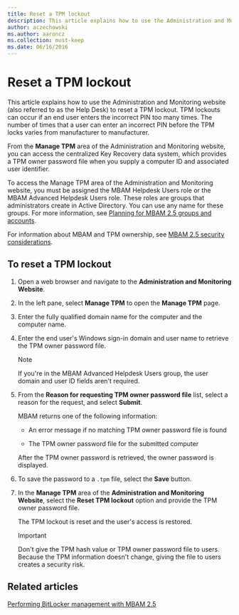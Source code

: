 ```yaml
---
title: Reset a TPM lockout
description: This article explains how to use the Administration and Monitoring website (also referred to as the Help Desk) to reset a TPM lockout.
author: aczechowski
ms.author: aaroncz
ms.collection: must-keep
ms.date: 06/16/2016
---
```


# Reset a TPM lockout

This article explains how to use the Administration and Monitoring website (also referred to as the Help Desk) to reset a TPM lockout. TPM lockouts can occur if an end user enters the incorrect PIN too many times. The number of times that a user can enter an incorrect PIN before the TPM locks varies from manufacturer to manufacturer.

From the **Manage TPM** area of the Administration and Monitoring website, you can access the centralized Key Recovery data system, which provides a TPM owner password file when you supply a computer ID and associated user identifier.

To access the Manage TPM area of the Administration and Monitoring website, you must be assigned the MBAM Helpdesk Users role or the MBAM Advanced Helpdesk Users role. These roles are groups that administrators create in Active Directory. You can use any name for these groups. For more information, see [Planning for MBAM 2.5 groups and accounts](planning-for-mbam-25-groups-and-accounts.md#bkmk-helpdesk-roles).

For information about MBAM and TPM ownership, see [MBAM 2.5 security considerations](mbam-25-security-considerations.md#bkmk-tpm).

## To reset a TPM lockout

1.  Open a web browser and navigate to the **Administration and Monitoring Website**.

2.  In the left pane, select **Manage TPM** to open the **Manage TPM** page.

3.  Enter the fully qualified domain name for the computer and the computer name.

4.  Enter the end user's Windows sign-in domain and user name to retrieve the TPM owner password file.

    > [!NOTE]
    > If you're in the MBAM Advanced Helpdesk Users group, the user domain and user ID fields aren't required.

5.  From the **Reason for requesting TPM owner password file** list, select a reason for the request, and select **Submit**.

    MBAM returns one of the following information:

    - An error message if no matching TPM owner password file is found

    - The TPM owner password file for the submitted computer

    After the TPM owner password is retrieved, the owner password is displayed.

6.  To save the password to a `.tpm` file, select the **Save** button.

7.  In the **Manage TPM** area of the **Administration and Monitoring Website**, select the **Reset TPM lockout** option and provide the TPM owner password file.

    The TPM lockout is reset and the user's access is restored.

    > [!IMPORTANT]
    > Don't give the TPM hash value or TPM owner password file to users. Because the TPM information doesn't change, giving the file to users creates a security risk.

## Related articles

[Performing BitLocker management with MBAM 2.5](performing-bitlocker-management-with-mbam-25.md)
